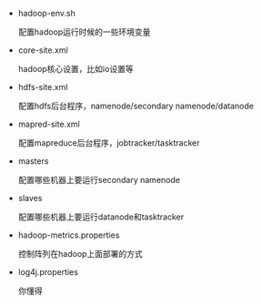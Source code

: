- hadoop-env.sh

	配置hadoop运行时候的一些环境变量

- core-site.xml

	hadoop核心设置，比如io设置等

- hdfs-site.xml

	配置hdfs后台程序，namenode/secondary namenode/datanode

- mapred-site.xml

	配置mapreduce后台程序，jobtracker/tasktracker

- masters

	配置哪些机器上要运行secondary namenode

- slaves

	配置哪些机器上要运行datanode和tasktracker

- hadoop-metrics.properties

	控制阵列在hadoop上面部署的方式

- log4j.properties

	你懂得